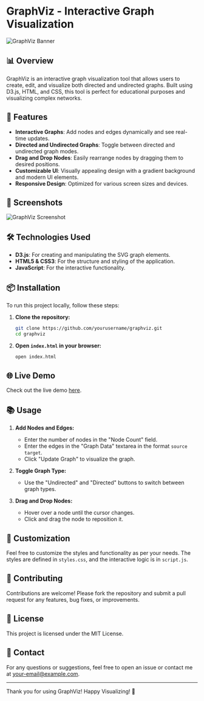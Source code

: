# GraphViz - Interactive Graph Visualization

![GraphViz Banner](https://your-image-url-here.com/banner.png)

## 📊 Overview

GraphViz is an interactive graph visualization tool that allows users to create, edit, and visualize both directed and undirected graphs. Built using D3.js, HTML, and CSS, this tool is perfect for educational purposes and visualizing complex networks.

## 🚀 Features

- **Interactive Graphs**: Add nodes and edges dynamically and see real-time updates.
- **Directed and Undirected Graphs**: Toggle between directed and undirected graph modes.
- **Drag and Drop Nodes**: Easily rearrange nodes by dragging them to desired positions.
- **Customizable UI**: Visually appealing design with a gradient background and modern UI elements.
- **Responsive Design**: Optimized for various screen sizes and devices.

## 📸 Screenshots

![GraphViz Screenshot](https://your-image-url-here.com/screenshot.png)

## 🛠️ Technologies Used

- **D3.js**: For creating and manipulating the SVG graph elements.
- **HTML5 & CSS3**: For the structure and styling of the application.
- **JavaScript**: For the interactive functionality.

## 📦 Installation

To run this project locally, follow these steps:

1. **Clone the repository:**
    ```bash
    git clone https://github.com/yourusername/graphviz.git
    cd graphviz
    ```

2. **Open `index.html` in your browser:**
    ```bash
    open index.html
    ```

## 🌐 Live Demo

Check out the live demo [here](https://graphviz.com).

## 📚 Usage

1. **Add Nodes and Edges:**
    - Enter the number of nodes in the "Node Count" field.
    - Enter the edges in the "Graph Data" textarea in the format `source target`.
    - Click "Update Graph" to visualize the graph.

2. **Toggle Graph Type:**
    - Use the "Undirected" and "Directed" buttons to switch between graph types.

3. **Drag and Drop Nodes:**
    - Hover over a node until the cursor changes.
    - Click and drag the node to reposition it.

## 🎨 Customization

Feel free to customize the styles and functionality as per your needs. The styles are defined in `styles.css`, and the interactive logic is in `script.js`.

## 🤝 Contributing

Contributions are welcome! Please fork the repository and submit a pull request for any features, bug fixes, or improvements.

## 📄 License

This project is licensed under the MIT License.

## 📧 Contact

For any questions or suggestions, feel free to open an issue or contact me at [your-email@example.com](mailto:your-email@example.com).

---

Thank you for using GraphViz! Happy Visualizing! 🎉
